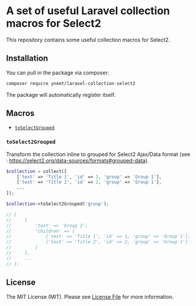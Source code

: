 # A set of useful Laravel collection macros for Select2

This repository contains some useful collection macros for Select2.

## Installation

You can pull in the package via composer:

``` bash
composer require yneet/laravel-collection-select2
```

The package will automatically register itself.

## Macros

- [`toSelectGrouped`](#toSelectGrouped)

### `toSelect2Grouped`

Transform the collection inline to grouped for Select2 Ajax/Data format (see : https://select2.org/data-sources/formats#grouped-data).

```php
$collection = collect([
    ['text' => 'Title 1', 'id' => 1, 'group' => 'Group 1'],
    ['text' => 'Title 2', 'id' => 2, 'group' => 'Group 1'],
    ...
]);

$collection->toSelect2Grouped('group');

// [
//     [
//         'text' => 'Group 1',
//         'children' => [
//             ['text' => 'Title 1', 'id' => 1, 'group' => 'Group 1'],
//             ['text' => 'Title 2', 'id' => 2, 'group' => 'Group 1']
//         ]
//     ],
//     ...
// ];
```

## License

The MIT License (MIT). Please see [License File](LICENSE.md) for more information.
